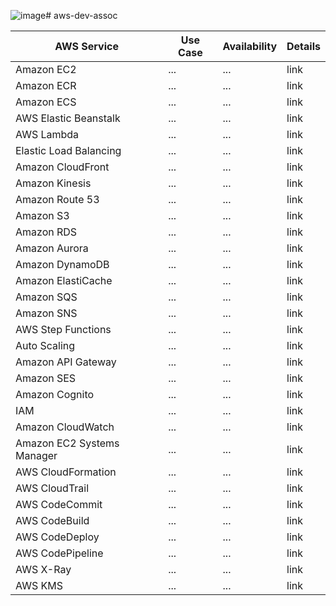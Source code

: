 ![image](https://github.com/Salman9193/aws-dev-assoc/assets/8647812/8d81e43f-d8c6-4079-9e9f-cb6af8447210)# aws-dev-assoc

| AWS Service | Use Case | Availability | Details |
| -------- | ------- | ------- | ------- | 
|Amazon EC2 | ... | ... | link|
|Amazon ECR | ... | ... | link|
|Amazon ECS | ... | ... | link|
|AWS Elastic Beanstalk | ... | ... | link|
|AWS Lambda | ... | ... | link|
|Elastic Load Balancing | ... | ... | link|
|Amazon CloudFront | ... | ... | link|
|Amazon Kinesis | ... | ... | link|
|Amazon Route 53 | ... | ... | link|
|Amazon S3 | ... | ... | link|
|Amazon RDS | ... | ... | link|
|Amazon Aurora | ... | ... | link|
|Amazon DynamoDB | ... | ... | link|
|Amazon ElastiCache | ... | ... | link|
|Amazon SQS | ... | ... | link|
|Amazon SNS | ... | ... | link|
|AWS Step Functions | ... | ... | link|
|Auto Scaling | ... | ... | link|
|Amazon API Gateway | ... | ... | link|
|Amazon SES | ... | ... | link|
|Amazon Cognito | ... | ... | link|
|IAM | ... | ... | link|
|Amazon CloudWatch | ... | ... | link|
|Amazon EC2 Systems Manager | ... | ... | link|
|AWS CloudFormation | ... | ... | link|
|AWS CloudTrail | ... | ... | link|
|AWS CodeCommit | ... | ... | link|
|AWS CodeBuild | ... | ... | link|
|AWS CodeDeploy | ... | ... | link|
|AWS CodePipeline | ... | ... | link|
|AWS X-Ray | ... | ... | link|
|AWS KMS | ... | ... | link|

